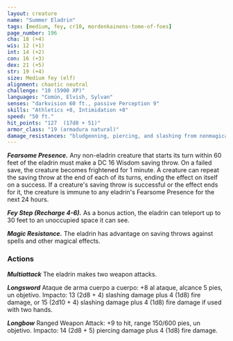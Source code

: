 ```yaml
---
layout: creature
name: "Summer Eladrin"
tags: [medium, fey, cr10, mordenkainens-tome-of-foes]
page_number: 196
cha: 18 (+4)
wis: 12 (+1)
int: 14 (+2)
con: 16 (+3)
dex: 21 (+5)
str: 19 (+4)
size: Medium fey (elf)
alignment: chaotic neutral
challenge: "10 (5900 XP)"
languages: "Común, Elvish, Sylvan"
senses: "darkvision 60 ft., passive Perception 9"
skills: "Athletics +8, Intimidation +8"
speed: "50 ft."
hit_points: "127  (17d8 + 51)"
armor_class: "19 (armadura natural)"
damage_resistances: "bludgeoning, piercing, and slashing from nonmagical attacks"
---
```


***Fearsome Presence.*** Any non-eladrin creature that starts its turn within 60 feet of the eladrin must make a DC 16 Wisdom saving throw. On a failed save, the creature becomes frightened for 1 minute. A creature can repeat the saving throw at the end of each of its turns, ending the effect on itself on a success. If a creature's saving throw is successful or the effect ends for it, the creature is immune to any eladrin's Fearsome Presence for the next 24 hours.

***Fey Step (Recharge 4-6).*** As a bonus action, the eladrin can teleport up to 30 feet to an unoccupied space it can see.

***Magic Resistance.*** The eladrin has advantage on saving throws against spells and other magical effects.

### Actions

***Multiattack*** The eladrin makes two weapon attacks.

***Longsword*** Ataque de arma cuerpo a cuerpo: +8 al ataque, alcance 5 pies, un objetivo. Impacto: 13 (2d8 + 4) slashing damage plus 4 (1d8) fire damage, or 15 (2d10 + 4) slashing damage plus 4 (1d8) fire damage if used with two hands.

***Longbow*** Ranged Weapon Attack: +9 to hit, range 150/600 pies, un objetivo. Impacto: 14 (2d8 + 5) piercing damage plus 4 (1d8) fire damage.